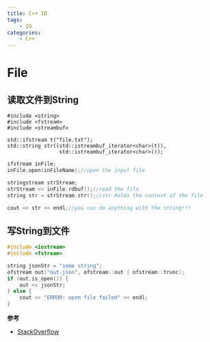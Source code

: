 ```yaml
---
title: C++ IO
tags:
	- IO
categories:
	- C++
---
```


# File

## 读取文件到String

```从++
#include <string>
#include <fstream>
#include <streambuf>

std::ifstream t("file.txt");
std::string str((std::istreambuf_iterator<char>(t)),
                 std::istreambuf_iterator<char>());
```

```c++
ifstream inFile;
inFile.open(inFileName);//open the input file

stringstream strStream;
strStream << inFile.rdbuf();//read the file
string str = strStream.str();//str holds the content of the file

cout << str << endl;//you can do anything with the string!!!
```

## 写String到文件

```c++
#include <iostream>
#include <fstream>

string jsonStr = "some string";
ofstream out("out.json", ofstream::out | ofstream::trunc);
if (out.is_open()) {
    out << jsonStr;
} else {
    cout << "ERROR: open file failed" << endl;
}
```

**参考**

- [StackOverflow](https://stackoverflow.com/questions/2602013/read-whole-ascii-file-into-c-stdstring)